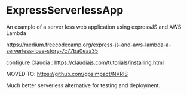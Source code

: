 # ExpressServerlessApp
An example of a server less web application using expressJS and AWS Lambda

https://medium.freecodecamp.org/express-js-and-aws-lambda-a-serverless-love-story-7c77ba0eaa35

configure Claudia :
https://claudiajs.com/tutorials/installing.html

MOVED TO:
https://github.com/gpsimpact/NVRIS

Much better serverless alternative for testing and deployment.
